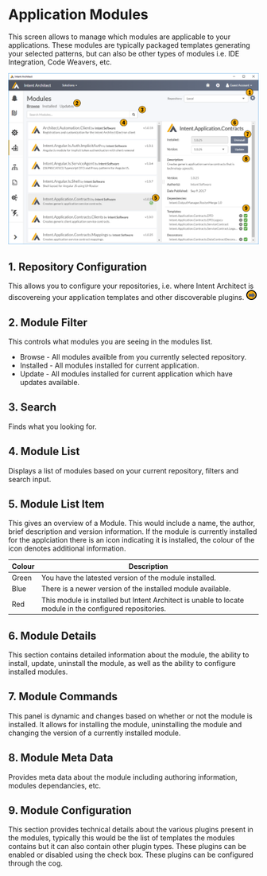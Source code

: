 # Application Modules

This screen allows to manage which modules are applicable to your applications. These modules are typically packaged templates generating your selected patterns, but can also be other types of modules i.e. IDE Integration, Code Weavers, etc. 

![Image of the Modules Screen](../../images/UserManual/ApplicationModules.png)


## 1. Repository Configuration
This allows you to configure your repositories, i.e. where Intent Architect is discovereing your application templates and other discoverable plugins. [![Navigates to Repository Configuration](../../images/navigate.png "Navigates to Repository Configuration screen")](RepositoryConfiguration.md)

## 2. Module Filter
This controls what modules you are seeing in the modules list.
- Browse - All modules availble from you currently selected repository.
- Installed - All modules installed for current application. 
- Update - All modules installed for current application which have updates available. 

## 3. Search
Finds what you looking for.

## 4. Module List
Displays a list of modules based on your current repository, filters and search input.

## 5. Module List Item
This gives an overview of a Module. This would include a name, the author, brief description and version information. If the module is currently installed for the applciation there is an icon indicating it is installed, the colour of the icon denotes additional information.

|Colour|Description|
|-|-|
|Green|You have the latested version of the module installed.|
|Blue|There is a newer version of the installed module available.|
|Red|This module is installed but Intent Architect is unable to locate module in the configured repositories.|
 
## 6. Module Details
This section contains detailed information about the module, the ability to install, update, uninstall the module, as well as the ability to configure installed modules.

## 7. Module Commands
This panel is dynamic and changes based on whether or not the module is installed. It allows for installing the module, uninstalling the module and changing the version of a currently installed module.

## 8. Module Meta Data
Provides meta data about the module including authoring information, modules dependancies, etc.

## 9. Module Configuration
This section provides technical details about the various plugins present in the modules, typically this would be the list of templates the modules contains but it can also contain other plugin types. These plugins can be enabled or disabled using the check box. These plugins can be configured through the cog.